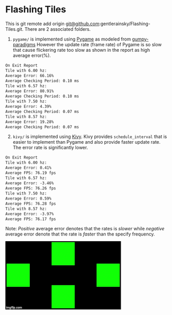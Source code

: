 # Flashing Tiles

This is git remote add origin git@github.com:gentlerainsky/Flashing-Tiles.git. There are 2 associated folders.

1. `pygame/` is implemented using [Pygame](https://github.com/pygame/pygame) as modeled from [gumpy-paradigms](https://github.com/gumpy-bci/gumpy-paradigms) However the update
rate (frame rate) of Pygame is so slow that cause flickering rate too slow as shown in the report as high average error(%).
 
```
On Exit Report
Tile with 6.00 hz:
Average Error: 66.16%
Average Checking Period: 0.10 ms
Tile with 6.57 hz:
Average Error: 80.91%
Average Checking Period: 0.10 ms
Tile with 7.50 hz:
Average Error: 4.39%
Average Checking Period: 0.07 ms
Tile with 8.57 hz:
Average Error: 19.28%
Average Checking Period: 0.07 ms
```

2. `kivy/` is implemented using [Kivy](https://github.com/kivy/kivy). Kivy provides `schedule_interval` that is easier
to implement than Pygame and also provide faster update rate. The error rate is significantly lower.

```
On Exit Report
Tile with 6.00 hz:
Average Error: 0.41%
Average FPS: 76.19 fps
Tile with 6.57 hz:
Average Error: -3.46%
Average FPS: 76.26 fps
Tile with 7.50 hz:
Average Error: 0.59%
Average FPS: 76.28 fps
Tile with 8.57 hz:
Average Error: -3.97%
Average FPS: 76.17 fps
```

Note: *Positive* average error denotes that the rates is *slower* while *negative* average error denote that the rate is *faster* than the specify frequency.

![](demo.gif)
